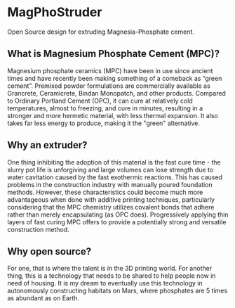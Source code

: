 # MagPhoStruder
Open Source design for extruding Magnesia-Phosphate cement.

## What is Magnesium Phosphate Cement (MPC)?
Magnesium phosphate ceramics (MPC) have been in use since ancient times and have recently been making something of a comeback as “green cement”. Premixed powder formulations are commercially available as Grancrete, Ceramicrete, Bindan Monopatch, and other products. Compared to Ordinary Portland Cement (OPC), it can cure at relatively cold temperatures, almost to freezing, and cure in minutes, resulting in a stronger and more hermetic material, with less thermal expansion. It also takes far less energy to produce, making it the "green" alternative.

## Why an extruder?
One thing inhibiting the adoption of this material is the fast cure time - the slurry pot life is unforgiving and large volumes can lose strength due to water cavitation caused by the fast exothermic reactions. This has caused problems in the construction industry with manually poured foundation methods. However, these characteristics could become much more advantageous when done with additive printing techniques, particularly considering that the MPC chemistry utilizes covalent bonds that adhere rather than merely encapsulating (as OPC does). Progressively applying thin layers of fast curing MPC offers to provide a potentially strong and versatile construction method.  

## Why open source?
For one, that is where the talent is in the 3D printing world.  For another thing, this is a technology that needs to be shared to help people now in need of housing.  It is my dream to eventually use this technology in autonomously constructing habitats on Mars, where phosphates are 5 times as abundant as on Earth. 

